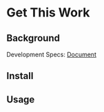 # Get This Work
## Background
Development Specs: [Document](https://docs.google.com/document/d/1nLKwfo3VsK8w6J0oVna89YIUByYP7_pl5i6Se6cmXFw/edit?usp=sharing)

## Install

## Usage
